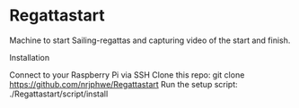 # Regattastart
Machine to start Sailing-regattas and capturing video of the start and finish.


Installation

Connect to your Raspberry Pi via SSH
Clone this repo: git clone https://github.com/nrjphwe/Regattastart
Run the setup script: ./Regattastart/script/install
